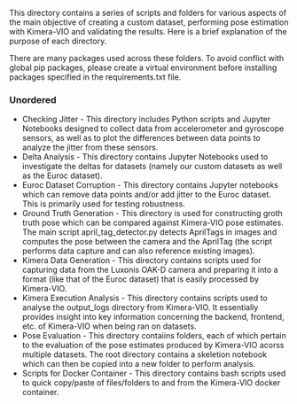 This directory contains a series of scripts and folders for various aspects of the main objective of
creating a custom dataset, performing pose estimation with Kimera-VIO and validating the results. Here is a brief explanation of the purpose of each directory.

There are many packages used across these folders. To avoid conflict with global pip packages, please create a virtual
environment before installing packages specified in the requirements.txt file.

### Unordered

* Checking Jitter - This directory includes Python scripts and Jupyter Notebooks designed to collect data from accelerometer and gyroscope sensors, as well as to plot the differences between data points to analyze the jitter from these sensors.
* Delta Analysis - This directory contains Jupyter Notebooks used to investigate the deltas for datasets (namely our custom datasets as well as the Euroc dataset).
* Euroc Dataset Corruption - This directory contains Jupyter notebooks which can remove data points and/or add jitter to the Euroc dataset. This is primarily used for testing robustness.
* Ground Truth Generation - This directory is used for constructing groth truth pose which can be compared against Kimera-VIO pose estimates. The main script april_tag_detector.py detects AprilTags in images and computes the pose between the camera and the AprilTag (the script performs data capture and can also reference existing images).
* Kimera Data Generation - This directory contains scripts used for capturing data from the Luxonis OAK-D camera and preparing it into a format (like that of the Euroc dataset) that is easily processed by Kimera-VIO.
* Kimera Execution Analysis - This directory contains scripts used to analyse the output_logs directory from Kimera-VIO. It essentially provides insight into key information concerning the backend, frontend, etc. of Kimera-VIO when being ran on datasets.
* Pose Evaluation - This directory contaiins folders, each of which pertain to the evaluation of the pose estimates produced by Kimera-VIO acorss multiple datasets. The root directory contains a skeletion notebook which can then be copied into a new folder to perform analysis.
* Scripts for Docker Container - This directory contains bash scripts used to quick copy/paste of files/folders to and from the Kimera-VIO docker container.